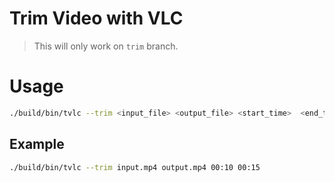 # Trim Video with VLC

> This will only work on `trim` branch.

# Usage
```bash
./build/bin/tvlc --trim <input_file> <output_file> <start_time>  <end_time> 
```

## Example
```bash
./build/bin/tvlc --trim input.mp4 output.mp4 00:10 00:15
```

